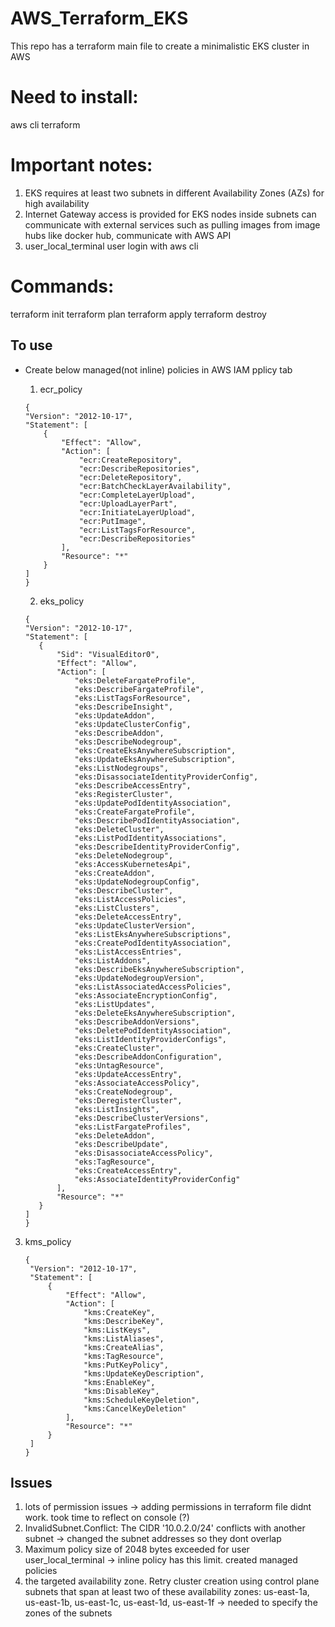 # AWS_Terraform_EKS

This repo has a terraform main file to create a minimalistic EKS cluster in AWS

# Need to install:
aws cli
terraform

# Important notes:

1. EKS requires at least two subnets in different Availability Zones (AZs) for high availability
2. Internet Gateway access is provided for EKS nodes inside subnets can communicate with external services such as pulling images from image hubs like docker hub, communicate with AWS API
3. user_local_terminal user login with aws cli

# Commands:

terraform init
terraform plan
terraform apply
terraform destroy


## To use ##

* Create below managed(not inline) policies in AWS IAM pplicy tab

  1. ecr_policy
    ```
    {
    "Version": "2012-10-17",
    "Statement": [
        {
            "Effect": "Allow",
            "Action": [
                "ecr:CreateRepository",
                "ecr:DescribeRepositories",
                "ecr:DeleteRepository",
                "ecr:BatchCheckLayerAvailability",
                "ecr:CompleteLayerUpload",
                "ecr:UploadLayerPart",
                "ecr:InitiateLayerUpload",
                "ecr:PutImage",
                "ecr:ListTagsForResource",
                "ecr:DescribeRepositories"
            ],
            "Resource": "*"
        }
    ]
  }

    ```
    2. eks_policy

     ```
     {
    "Version": "2012-10-17",
    "Statement": [
        {
            "Sid": "VisualEditor0",
            "Effect": "Allow",
            "Action": [
                "eks:DeleteFargateProfile",
                "eks:DescribeFargateProfile",
                "eks:ListTagsForResource",
                "eks:DescribeInsight",
                "eks:UpdateAddon",
                "eks:UpdateClusterConfig",
                "eks:DescribeAddon",
                "eks:DescribeNodegroup",
                "eks:CreateEksAnywhereSubscription",
                "eks:UpdateEksAnywhereSubscription",
                "eks:ListNodegroups",
                "eks:DisassociateIdentityProviderConfig",
                "eks:DescribeAccessEntry",
                "eks:RegisterCluster",
                "eks:UpdatePodIdentityAssociation",
                "eks:CreateFargateProfile",
                "eks:DescribePodIdentityAssociation",
                "eks:DeleteCluster",
                "eks:ListPodIdentityAssociations",
                "eks:DescribeIdentityProviderConfig",
                "eks:DeleteNodegroup",
                "eks:AccessKubernetesApi",
                "eks:CreateAddon",
                "eks:UpdateNodegroupConfig",
                "eks:DescribeCluster",
                "eks:ListAccessPolicies",
                "eks:ListClusters",
                "eks:DeleteAccessEntry",
                "eks:UpdateClusterVersion",
                "eks:ListEksAnywhereSubscriptions",
                "eks:CreatePodIdentityAssociation",
                "eks:ListAccessEntries",
                "eks:ListAddons",
                "eks:DescribeEksAnywhereSubscription",
                "eks:UpdateNodegroupVersion",
                "eks:ListAssociatedAccessPolicies",
                "eks:AssociateEncryptionConfig",
                "eks:ListUpdates",
                "eks:DeleteEksAnywhereSubscription",
                "eks:DescribeAddonVersions",
                "eks:DeletePodIdentityAssociation",
                "eks:ListIdentityProviderConfigs",
                "eks:CreateCluster",
                "eks:DescribeAddonConfiguration",
                "eks:UntagResource",
                "eks:UpdateAccessEntry",
                "eks:AssociateAccessPolicy",
                "eks:CreateNodegroup",
                "eks:DeregisterCluster",
                "eks:ListInsights",
                "eks:DescribeClusterVersions",
                "eks:ListFargateProfiles",
                "eks:DeleteAddon",
                "eks:DescribeUpdate",
                "eks:DisassociateAccessPolicy",
                "eks:TagResource",
                "eks:CreateAccessEntry",
                "eks:AssociateIdentityProviderConfig"
            ],
            "Resource": "*"
        }
    ]
  }     
     
     ```
3. kms_policy

   ```
   {
    "Version": "2012-10-17",
    "Statement": [
        {
            "Effect": "Allow",
            "Action": [
                "kms:CreateKey",
                "kms:DescribeKey",
                "kms:ListKeys",
                "kms:ListAliases",
                "kms:CreateAlias",
                "kms:TagResource",
                "kms:PutKeyPolicy",
                "kms:UpdateKeyDescription",
                "kms:EnableKey",
                "kms:DisableKey",
                "kms:ScheduleKeyDeletion",
                "kms:CancelKeyDeletion"
            ],
            "Resource": "*"
        }
    ]
   }   
   ```

## Issues ##

1. lots of permission issues
  -> adding permissions in terraform file didnt work. took time to reflect on console (?)
2. InvalidSubnet.Conflict: The CIDR '10.0.2.0/24' conflicts with another subnet
  -> changed the subnet addresses so they dont overlap
3. Maximum policy size of 2048 bytes exceeded for user user_local_terminal
  -> inline policy has this limit. created managed policies
4. the targeted availability zone. Retry cluster creation using control plane subnets that span at least two of these availability zones: us-east-1a, us-east-1b, us-east-1c, us-east-1d, us-east-1f
   -> needed to specify the zones of the subnets


